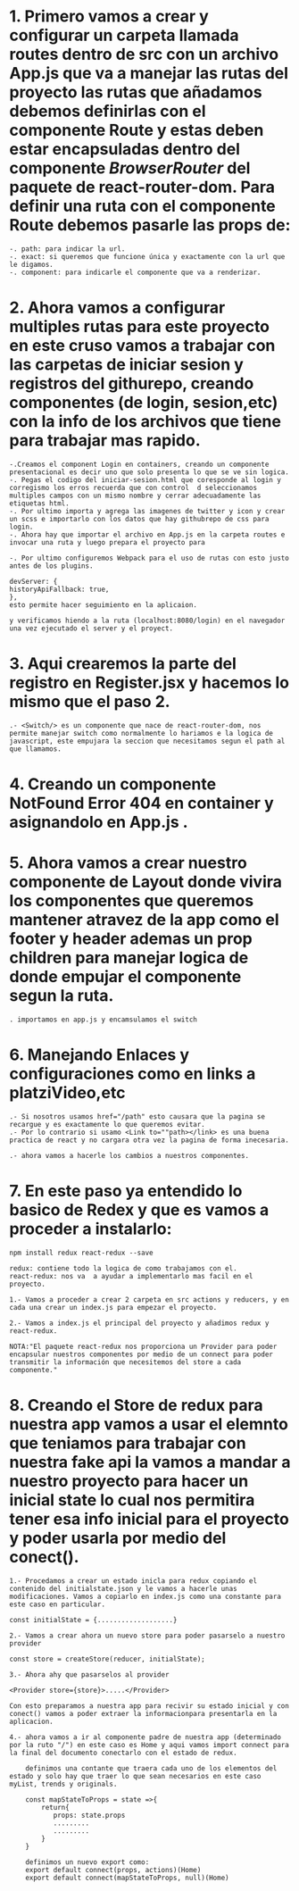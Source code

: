 # 1. Primero vamos a crear y configurar un carpeta llamada routes dentro de src con un archivo App.js que va a manejar las rutas del proyecto las rutas que añadamos debemos definirlas con el componente Route y estas deben estar encapsuladas dentro del componente _BrowserRouter_ del paquete de react-router-dom. Para definir una ruta con el componente Route debemos pasarle las props de:

    -. path: para indicar la url.
    -. exact: si queremos que funcione única y exactamente con la url que le digamos.
    -. component: para indicarle el componente que va a renderizar.

# 2. Ahora vamos a configurar multiples rutas para este proyecto en este cruso vamos a trabajar con las carpetas de iniciar sesion y registros del githurepo, creando componentes (de login, sesion,etc) con la info de los archivos que tiene para trabajar mas rapido.

    -.Creamos el component Login en containers, creando un componente presentacional es decir uno que solo presenta lo que se ve sin logica.
    -. Pegas el codigo del iniciar-sesion.html que coresponde al login y corregismo los erros recuerda que con control  d seleccionamos multiples campos con un mismo nombre y cerrar adecuadamente las etiquetas html.
    -. Por ultimo importa y agrega las imagenes de twitter y icon y crear un scss e importarlo con los datos que hay githubrepo de css para login.
    -. Ahora hay que importar el archivo en App.js en la carpeta routes e invocar una ruta y luego prepara el proyecto para

    -. Por ultimo configuremos Webpack para el uso de rutas con esto justo antes de los plugins.

    devServer: {
    historyApiFallback: true,
    },
    esto permite hacer seguimiento en la aplicaion.

    y verificamos hiendo a la ruta (localhost:8080/login) en el navegador una vez ejecutado el server y el proyect.

# 3. Aqui crearemos la parte del registro en Register.jsx y hacemos lo mismo que el paso 2.

    .- <Switch/> es un componente que nace de react-router-dom, nos permite manejar switch como normalmente lo hariamos e la logica de javascript, este empujara la seccion que necesitamos segun el path al que llamamos.

# 4. Creando un componente NotFound Error 404 en container y asignandolo en App.js .

# 5. Ahora vamos a crear nuestro componente de Layout donde vivira los componentes que queremos mantener atravez de la app como el footer y header ademas un prop children para manejar logica de donde empujar el componente segun la ruta.

    . importamos en app.js y encamsulamos el switch

# 6. Manejando Enlaces y configuraciones como en links a platziVideo,etc

    .- Si nosotros usamos href="/path" esto causara que la pagina se recargue y es exactamente lo que queremos evitar.
    .- Por lo contrario si usamo <Link to=""path></link> es una buena practica de react y no cargara otra vez la pagina de forma inecesaria.

    .- ahora vamos a hacerle los cambios a nuestros componentes.

# 7. En este paso ya entendido lo basico de Redex y que es vamos a proceder a instalarlo:

    npm install redux react-redux --save

    redux: contiene todo la logica de como trabajamos con el.
    react-redux: nos va  a ayudar a implementarlo mas facil en el proyecto.

    1.- Vamos a proceder a crear 2 carpeta en src actions y reducers, y en cada una crear un index.js para empezar el proyecto.

    2.- Vamos a index.js el principal del proyecto y añadimos redux y react-redux.

    NOTA:"El paquete react-redux nos proporciona un Provider para poder encapsular nuestros componentes por medio de un connect para poder transmitir la información que necesitemos del store a cada componente."

# 8. Creando el Store de redux para nuestra app vamos a usar el elemnto que teniamos para trabajar con nuestra fake api la vamos a mandar a nuestro proyecto para hacer un inicial state lo cual nos permitira tener esa info inicial para el proyecto y poder usarla por medio del conect().

    1.- Procedamos a crear un estado inicla para redux copiando el contenido del initialstate.json y le vamos a hacerle unas modificaciones. Vamos a copiarlo en index.js como una constante para este caso en particular.

    const initialState = {...................}

    2.- Vamos a crear ahora un nuevo store para poder pasarselo a nuestro provider

    const store = createStore(reducer, initialState);

    3.- Ahora ahy que pasarselos al provider

    <Provider store={store}>.....</Provider>

    Con esto preparamos a nuestra app para recivir su estado inicial y con conect() vamos a poder extraer la informacionpara presentarla en la aplicacion.

    4.- ahora vamos a ir al componente padre de nuestra app (determinado por la ruto "/") en este caso es Home y aqui vamos import connect para la final del documento conectarlo con el estado de redux.

        definimos una contante que traera cada uno de los elementos del estado y solo hay que traer lo que sean necesarios en este caso myList, trends y originals.

        const mapStateToProps = state =>{
            return{
               props: state.props
               .........
               .........
            }
        }

        definimos un nuevo export como:
        export default connect(props, actions)(Home)
        export default connect(mapStateToProps, null)(Home)
